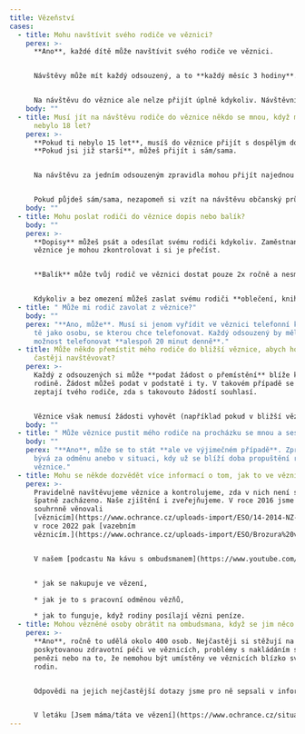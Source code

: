 ```yaml
---
title: Vězeňství
cases:
  - title: Mohu navštívit svého rodiče ve věznici?
    perex: >-
      **Ano**, každé dítě může navštívit svého rodiče ve věznici. 


      Návštěvy může mít každý odsouzený, a to **každý měsíc 3 hodiny**. Tuto dobu je zpravidla možné rozdělit i dvakrát za měsíc na dobu 1,5 hodiny. 


      Na návštěvu do věznice ale nelze přijít úplně kdykoliv. Návštěvníky by měla informovat věznice, případě rovnou ten, za kým má návštěva přijít. Na jakoukoliv návštěvu i v běžném životě přece nemůžeme přijít bez pozvání.
    body: ""
  - title: Musí jít na návštěvu rodiče do věznice někdo se mnou, když mi ještě
      nebylo 18 let?
    perex: >-
      **Pokud ti nebylo 15 let**, musíš do věznice přijít s dospělým doprovodem.
      **Pokud jsi již starší**, můžeš přijít i sám/sama. 


      Na návštěvu za jedním odsouzeným zpravidla mohou přijít najednou maximálně 4 osoby. 


      Pokud půjdeš sám/sama, nezapomeň si vzít na návštěvu občanský průkaz a počítej s tím, že si mobil budeš muset odložit do skříňky na vrátnici.
    body: ""
  - title: Mohu poslat rodiči do věznice dopis nebo balík?
    body: ""
    perex: >-
      **Dopisy** můžeš psát a odesílat svému rodiči kdykoliv. Zaměstnanci
      věznice je mohou zkontrolovat i si je přečíst.


      **Balík** může tvůj rodič ve věznici dostat pouze 2x ročně a nesmí být těžší než 5 kg. O tom, že je balík možné zaslat, by tě měl informovat tvůj rodič, třeba dopisem. 


      Kdykoliv a bez omezení můžeš zaslat svému rodiči **oblečení, knihy či časopisy**.
  - title: " Může mi rodič zavolat z věznice?"
    body: ""
    perex: "**Ano, může**. Musí si jenom vyřídit ve věznici telefonní kartu a uvést
      tě jako osobu, se kterou chce telefonovat. Každý odsouzený by měl mít
      možnost telefonovat **alespoň 20 minut denně**."
  - title: Může někdo přemístit mého rodiče do bližší věznice, abych ho mohl/a
      častěji navštěvovat?
    perex: >-
      Každý z odsouzených si může **podat žádost o přemístění** blíže ke své
      rodině. Žádost můžeš podat v podstatě i ty. V takovém případě se ale
      zeptají tvého rodiče, zda s takovouto žádostí souhlasí. 


      Věznice však nemusí žádosti vyhovět (například pokud v bližší věznici není volné místo nebo by tam nemohl tvůj rodič pracovat).
    body: ""
  - title: " Může věznice pustit mého rodiče na procházku se mnou a sestrou?"
    body: ""
    perex: "**Ano**, může se to stát **ale ve výjimečném případě**. Zpravidla to
      bývá za odměnu anebo v situaci, kdy už se blíží doba propuštění rodiče z
      věznice."
  - title: Mohu se někde dozvědět více informací o tom, jak to ve věznicích chodí?
    perex: >-
      Pravidelně navštěvujeme věznice a kontrolujeme, zda v nich není s vězni
      špatně zacházeno. Naše zjištění i zveřejňujeme. V roce 2016 jsme se
      souhrnně věnovali
      [věznicím](https://www.ochrance.cz/uploads-import/ESO/14-2014-NZ-Souhrnna_zprava_z_navstev_veznic.pdf),
      v roce 2022 pak [vazebním
      věznicím.](https://www.ochrance.cz/uploads-import/ESO/Brozura%20vazebni%20veznice%2010-22%20online.pdf)


      V našem [podcastu Na kávu s ombudsmanem](https://www.youtube.com/watch?v=pp3zdtwJT38&list=PLWNv_IxgJdEKvV9-ZYu7VTxvc1SjDRb2i&index=59) si zase můžeš poslechnout, například:


      * jak se nakupuje ve vězení, 

      * jak je to s pracovní odměnou vězňů, 

      * jak to funguje, když rodiny posílají vězni peníze.
  - title: Mohou vězněné osoby obrátit na ombudsmana, když se jim něco nelíbí?
    perex: >-
      **Ano**, ročně to udělá okolo 400 osob. Nejčastěji si stěžují na špatně
      poskytovanou zdravotní péči ve věznicích, problémy s nakládáním s jejich
      penězi nebo na to, že nemohou být umístěny ve věznicích blízko svých
      rodin. 


      Odpovědi na jejich nejčastější dotazy jsme pro ně sepsali v informačním letáku [Věznice](https://www.ochrance.cz/letaky/veznice/veznice.pdf) a [Sborníku Vězeňství II](https://www.ochrance.cz/vystupy/edice-stanoviska/Sbornik_Vezenstvi_II.pdf). 


      V letáku [Jsem máma/táta ve vězení](https://www.ochrance.cz/situace/vezenstvi/) pak samostatně odpovídáme na nejčastější otázky vězněných rodičů ohledně jejich kontaktu s dětmi.
---
```


